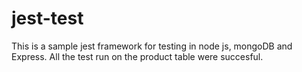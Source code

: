 # jest-test
This is a sample jest framework for testing in node js, mongoDB and Express.
All the test run on the product table were succesful.
